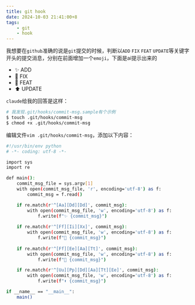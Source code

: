 ```yaml
---
title: git hook
date: 2024-10-03 21:41:00+8
tags:
    - git
    - hook
---
```

我想要在`github`准确的说是`git`提交的时候，判断以`ADD` `FIX` `FEAT` `UPDATE`等关键字开头的提交消息，分别在前面增加一个`emoji`，下面是ai提示出来的
- ✨ ADD
- 🐛 FIX
- 🚀 FEAT
- ⬆️ UPDATE

`claude`给我的回答是这样：
```bash
# 我发现.git/hooks/commit-msg.sample有个示例
$ touch .git/hooks/commit-msg
$ chmod +x .git/hooks/commit-msg
```
编辑文件`vim .git/hooks/commit-msg`，添加以下内容：
```sh
#!/usr/bin/env python
# -*- coding: utf-8 -*-

import sys
import re

def main():
    commit_msg_file = sys.argv[1]
    with open(commit_msg_file, 'r', encoding='utf-8') as f:
        commit_msg = f.read()

    if re.match(r'^[Aa][Dd][Dd]', commit_msg):
        with open(commit_msg_file, 'w', encoding='utf-8') as f:
            f.write(f"✨ {commit_msg}")
    
    if re.match(r'^[Ff][Ii][Xx]', commit_msg):
        with open(commit_msg_file, 'w', encoding='utf-8') as f:
            f.write(f"🐛 {commit_msg}")
    
    if re.match(r'^[Ff][Ee][Aa][Tt]', commit_msg):
        with open(commit_msg_file, 'w', encoding='utf-8') as f:
            f.write(f"🚀 {commit_msg}")

    if re.match(r'^[Uu][Pp][Dd][Aa][Tt][Ee]', commit_msg):
        with open(commit_msg_file, 'w', encoding='utf-8') as f:
            f.write(f"⬆️ {commit_msg}")

if __name__ == "__main__":
    main()
```
